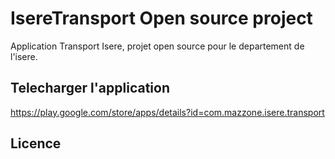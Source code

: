 # IsereTransport Open source project
Application Transport Isere, projet open source pour le departement de l'isere.

## Telecharger l'application
https://play.google.com/store/apps/details?id=com.mazzone.isere.transport


## Licence
